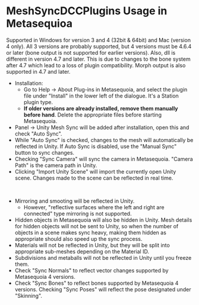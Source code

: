 # MeshSyncDCCPlugins Usage in Metasequioa

Supported in Windows for version 3 and 4 (32bit & 64bit) and Mac (version 4 only). All 3 versions are probably supported, but 4 versions must be 4.6.4 or later (bone output is not supported for earlier versions).
Also, dll is different in version 4.7 and later. This is due to changes to the bone system after 4.7 which lead to a loss of plugin compatibility. Morph output is also supported in 4.7 and later.
- Installation:
   - Go to Help -> About Plug-ins in Metasequoia, and select the plugin file under "Install" in the lower left of the dialogue. It's a Station plugin type.
   - **If older versions are already installed, remove them manually before hand**. Delete the appropriate files before starting Metasequoia.
- Panel -> Unity Mesh Sync will be added after installation, open this and check "Auto Sync".
- While "Auto Sync" is checked, changes to the mesh will automatically be reflected in Unity. If Auto Sync is disabled, use the "Manual Sync" button to sync changes.
- Checking "Sync Camera" will sync the camera in Metasequoia. "Camera Path" is the camera path in Unity.
- Clicking "Import Unity Scene" will import the currently open Unity scene. Changes made to the scene can be reflected in real time.

&nbsp;

- Mirroring and smooting will be reflected in Unity.
   - However, "reflective surfaces where the left and right are connected" type mirroring is not supported.
- Hidden objects in Metasequoia will also be hidden in Unity. Mesh details for hidden objects will not be sent to Unity, so when the number of objects in a scene makes sync heavy, making them hidden as appropriate should also speed up the sync process.
- Materials will not be reflected in Unity, but they will be split into appropriate sub-meshes depending on the Material ID.
- Subdivisions and metaballs will not be reflected in Unity until you freeze them.
- Check "Sync Normals" to reflect vector changes supported by Metasequoia 4 versions.
- Check "Sync Bones" to reflect bones supported by Metasequoia 4 versions. Checking "Sync Poses" will reflect the pose designated under "Skinning".

